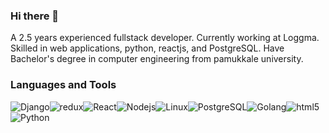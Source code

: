 ### Hi there 👋

A 2.5 years experienced fullstack developer. Currently working at Loggma. Skilled in web applications, python, reactjs, and PostgreSQL. Have Bachelor's degree in computer engineering from pamukkale university.

<h3>Languages and Tools</h3>
<p>
<img alt="Django" src="https://img.shields.io/badge/-Django-092E20?style=flat-square&logo=django&logoColor=white" /><img alt="redux" src="https://img.shields.io/badge/-Redux-764ABC?style=flat-square&logo=redux&logoColor=white" /><img alt="React" src="https://img.shields.io/badge/-React-45b8d8?style=flat-square&logo=react&logoColor=white" /><img alt="Nodejs" src="https://img.shields.io/badge/-Nodejs-43853d?style=flat-square&logo=Node.js&logoColor=white" /><img alt="Linux" src="https://img.shields.io/badge/-Linux-FCC624?style=flat-square&logo=Linux&logoColor=black" /><img alt="PostgreSQL" src="https://img.shields.io/badge/-PostgreSQL-336791?style=flat-square&logo=postgresql&logoColor=white" /><img alt="Golang" src="https://img.shields.io/badge/-Go-00ADD8?style=flat-square&logo=Go&logoColor=white" /><img alt="html5" src="https://img.shields.io/badge/-HTML5-E34F26?style=flat-square&logo=html5&logoColor=white" /><img alt="Python" src="https://img.shields.io/badge/-Python-3776AB?style=flat-square&logo=python&logoColor=white" />
</p>
